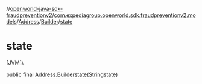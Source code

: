 //[openworld-java-sdk-fraudpreventionv2](../../../../index.md)/[com.expediagroup.openworld.sdk.fraudpreventionv2.models](../../index.md)/[Address](../index.md)/[Builder](index.md)/[state](state.md)

# state

[JVM]\

public final [Address.Builder](index.md)[state](state.md)([String](https://docs.oracle.com/javase/8/docs/api/java/lang/String.html)state)
